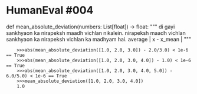 # HumanEval #004
def mean_absolute_deviation(numbers: List[float]) -> float:
    """ di gayi sankhyaon ka nirapeksh maadh vichlan nikalein.
    nirapeksh maadh vichlan sankhyaon ka nirapeksh vichlan ka madhyam hai.
    average | x - x_mean |
    """

```
    >>>abs(mean_absolute_deviation([1.0, 2.0, 3.0]) - 2.0/3.0) < 1e-6 == True
    >>>abs(mean_absolute_deviation([1.0, 2.0, 3.0, 4.0]) - 1.0) < 1e-6 == True
    >>>abs(mean_absolute_deviation([1.0, 2.0, 3.0, 4.0, 5.0]) - 6.0/5.0) < 1e-6 == True
    >>>mean_absolute_deviation([1.0, 2.0, 3.0, 4.0])
    1.0


```

